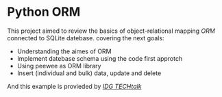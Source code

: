 
# Python ORM

This project aimed to review the basics of object-relational mapping _ORM_ connected to SQLite datebase. covering the next goals:

- Understanding the aimes of ORM
- Implement datebase schema using the code first approtch
- Using peewee as ORM library
- Insert (individual and bulk) data, update and delete

And this example is provieded by _[IDG TECHtalk](https://www.youtube.com/channel/UCyhpw4-Etc79Sq77Swre5KA)_
